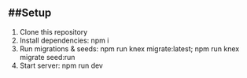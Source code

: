 ##Setup
--
1. Clone this repository
2. Install dependencies: npm i
3. Run migrations & seeds: npm run knex migrate:latest; npm run knex migrate seed:run
4. Start server: npm run dev

